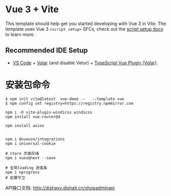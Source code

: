 # Vue 3 + Vite

This template should help get you started developing with Vue 3 in Vite. The template uses Vue 3 `<script setup>` SFCs, check out the [script setup docs](https://v3.vuejs.org/api/sfc-script-setup.html#sfc-script-setup) to learn more.

## Recommended IDE Setup

- [VS Code](https://code.visualstudio.com/) + [Volar](https://marketplace.visualstudio.com/items?itemName=Vue.volar) (and disable Vetur) + [TypeScript Vue Plugin (Volar)](https://marketplace.visualstudio.com/items?itemName=Vue.vscode-typescript-vue-plugin).

# 安装包命令

```shell
$ npm init vite@latest  vue-demo --   --template vue
$ npm config set registry=https://registry.npmmirror.com 

npm i -D vite-plugin-windicss windicss
npm install vue-router@4

npm install axios


npm i @vueuse/integrations
npm i universal-cookie

# store 页面存储
npm i vuex@next --save

# 全局loading 进度条
npm i nprogress
# 前置守卫
```


API接口文档: http://dishaxy.dishait.cn/shopadminapi